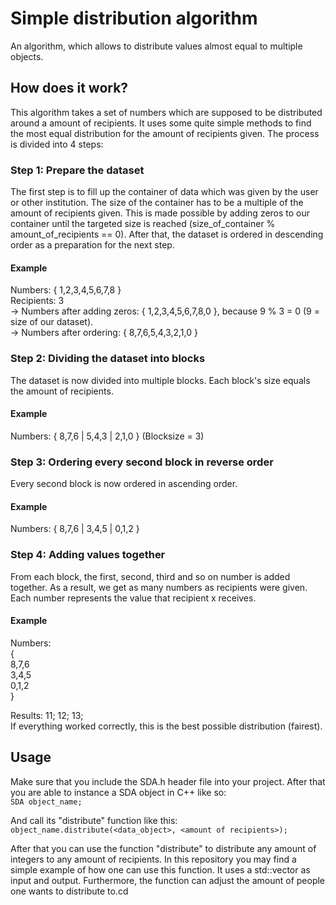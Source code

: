# Simple distribution algorithm
An algorithm, which allows to distribute values almost equal to multiple objects.

## How does it work?

This algorithm takes a set of numbers which are supposed to be distributed around a amount of recipients. It uses some quite simple methods to find the most equal distribution for the amount of recipients given. The process is divided into 4 steps:

### Step 1: Prepare the dataset
The first step is to fill up the container of data which was given by the user or other institution. The size of the container has to be a multiple of the amount of recipients given. This is made possible by adding zeros to our container until the targeted size is reached (size_of_container % amount_of_recipients == 0). After that, the dataset is ordered in descending order as a preparation for the next step.

#### Example
Numbers: { 1,2,3,4,5,6,7,8 }   
Recipients: 3   
&rarr; Numbers after adding zeros: { 1,2,3,4,5,6,7,8,0 }, because 9 % 3 = 0 (9 = size of our dataset).   
&rarr; Numbers after ordering: { 8,7,6,5,4,3,2,1,0 }   

### Step 2: Dividing the dataset into blocks
The dataset is now divided into multiple blocks. Each block's size equals the amount of recipients.

#### Example
Numbers: { 8,7,6 | 5,4,3 | 2,1,0 } (Blocksize = 3)

### Step 3: Ordering every second block in reverse order
Every second block is now ordered in ascending order.

#### Example
Numbers: { 8,7,6 | 3,4,5 | 0,1,2 }

### Step 4: Adding values together
From each block, the first, second, third and so on number is added together. As a result, we get as many numbers as recipients were given. Each number represents the value that recipient x receives.

#### Example
Numbers:    
{    
  8,7,6   
  3,4,5   
  0,1,2   
}   

Results: 11; 12; 13;     
If everything worked correctly, this is the best possible distribution (fairest).

## Usage

Make sure that you include the SDA.h header file into your project. After that you are able to instance a SDA object in C++ like so:   
```SDA object_name;```   

And call its "distribute" function like this:   
```object_name.distribute(<data_object>, <amount of recipients>);```   

After that you can use the function "distribute" to distribute any amount of integers to any amount of recipients. In this repository you may find a simple example of how one can use this function. It uses a std::vector<int> as input and output. Furthermore, the function can adjust the amount of people one wants to distribute to.cd 